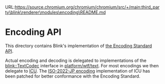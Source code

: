 URL:https://source.chromium.org/chromium/chromium/src/+/main:third_party\blink\renderer\modules\encoding\README.md
# Encoding API

This directory contains Blink's implementation of [the Encoding
Standard API](https://encoding.spec.whatwg.org/#api).

Actual encoding and decoding is delegated to implementations of the
[blink::TextCodec](../../platform/wtf/text/text_codec.h) interface in
[platform/wtf/text](../../platform/wtf/text). For most encodings we then
delegate to [ICU](../../../../icu). The [ISO-2022-JP
encoding](https://encoding.spec.whatwg.org/#iso-2022-jp) implementation of ICU
has been patched for better conformance with the Encoding Standard.
